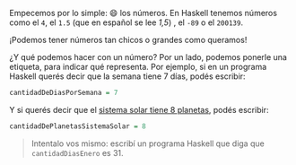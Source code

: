 Empecemos por lo simple: :smile: los números. En Haskell tenemos números como el `4`, el `1.5` (que en español se lee _1,5_) , el `-89` o el `200139`.

¡Podemos tener números tan chicos o grandes como queramos!

¿Y qué podemos hacer con un número? Por un lado, podemos ponerle una etiqueta, para indicar qué representa. Por ejemplo, si en un programa Haskell querés decir que la semana tiene 7 días, podés escribir:

```haskell
cantidadDeDiasPorSemana = 7
```

Y si querés decir que el [sistema solar tiene 8 planetas](https://es.wikipedia.org/wiki/Sistema_solar), podés escribir:

```haskell
cantidadDePlanetasSistemaSolar = 8
```

> Intentalo vos mismo: escribí un programa Haskell que diga que `cantidadDiasEnero` es 31.